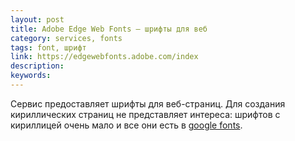```yaml
---
layout: post
title: Adobe Edge Web Fonts — шрифты для веб
category: services, fonts
tags: font, шрифт
link: https://edgewebfonts.adobe.com/index
description:
keywords:
---
```


<p>Сервис предоставляет шрифты для веб-страниц. Для создания кириллических страниц не представляет интереса: шрифтов с кириллицей очень мало и все они есть в <a href="/search/id8">google fonts</a>.</p>
